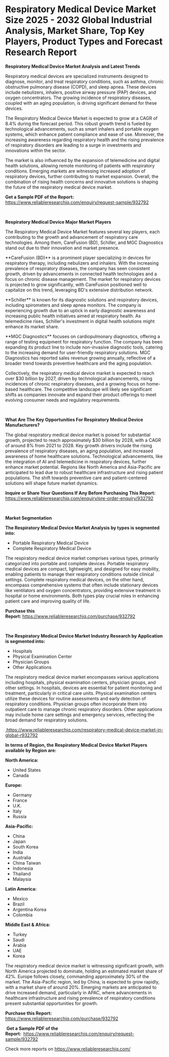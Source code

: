 <p><h1>Respiratory Medical Device Market Size 2025 - 2032 Global Industrial Analysis, Market Share, Top Key Players, Product Types and Forecast Research Report</h1></p><p><strong>Respiratory Medical Device Market Analysis and Latest Trends</strong></p>
<p><p>Respiratory medical devices are specialized instruments designed to diagnose, monitor, and treat respiratory conditions, such as asthma, chronic obstructive pulmonary disease (COPD), and sleep apnea. These devices include nebulizers, inhalers, positive airway pressure (PAP) devices, and oxygen concentrators. The growing incidence of respiratory diseases, coupled with an aging population, is driving significant demand for these devices.</p><p>The Respiratory Medical Device Market is expected to grow at a CAGR of 8.4% during the forecast period. This robust growth trend is fueled by technological advancements, such as smart inhalers and portable oxygen systems, which enhance patient compliance and ease of use. Moreover, the increasing awareness regarding respiratory health and the rising prevalence of respiratory disorders are leading to a surge in investments and innovations within the sector.</p><p>The market is also influenced by the expansion of telemedicine and digital health solutions, allowing remote monitoring of patients with respiratory conditions. Emerging markets are witnessing increased adoption of respiratory devices, further contributing to market expansion. Overall, the combination of rising health concerns and innovative solutions is shaping the future of the respiratory medical device market.</p></p>
<p><strong>Get a Sample PDF of the Report:&nbsp;</strong> <a href="https://www.reliableresearchiq.com/enquiry/request-sample/932792?utm_campaign=2717&utm_medium=2&utm_source=Github&utm_content=ia&utm_term=21032025&utm_id=respiratory-medical-device">https://www.reliableresearchiq.com/enquiry/request-sample/932792</a></p>
<p>&nbsp;</p>
<p><strong>Respiratory Medical Device Major Market Players</strong></p>
<p><p>The Respiratory Medical Device Market features several key players, each contributing to the growth and advancement of respiratory care technologies. Among them, CareFusion (BD), Schiller, and MGC Diagnostics stand out due to their innovation and market presence.</p><p>**CareFusion (BD)** is a prominent player specializing in devices for respiratory therapy, including nebulizers and inhalers. With the increasing prevalence of respiratory diseases, the company has seen consistent growth, driven by advancements in connected health technologies and a focus on chronic disease management. The market for respiratory devices is projected to grow significantly, with CareFusion positioned well to capitalize on this trend, leveraging BD's extensive distribution network.</p><p>**Schiller** is known for its diagnostic solutions and respiratory devices, including spirometers and sleep apnea monitors. The company is experiencing growth due to an uptick in early diagnostic awareness and increasing public health initiatives aimed at respiratory health. As telemedicine rises, Schiller's investment in digital health solutions might enhance its market share.</p><p>**MGC Diagnostics** focuses on cardiopulmonary diagnostics, offering a range of testing equipment for respiratory function. The company has been expanding its product line to include non-invasive diagnostic tools, catering to the increasing demand for user-friendly respiratory solutions. MGC Diagnostics has reported sales revenue growing annually, reflective of a broader trend towards preventive healthcare and the aging population.</p><p>Collectively, the respiratory medical device market is expected to reach over $30 billion by 2027, driven by technological advancements, rising incidences of chronic respiratory diseases, and a growing focus on home-based healthcare. The competitive landscape will likely see significant shifts as companies innovate and expand their product offerings to meet evolving consumer needs and regulatory requirements.</p></p>
<p>&nbsp;</p>
<p><strong>What Are The Key Opportunities For Respiratory Medical Device Manufacturers?</strong></p>
<p><p>The global respiratory medical device market is poised for substantial growth, projected to reach approximately $30 billion by 2028, with a CAGR of around 8% from 2021 to 2028. Key growth drivers include the rising prevalence of respiratory diseases, an aging population, and increased awareness of home healthcare solutions. Technological advancements, like the integration of AI and telemedicine in respiratory devices, further enhance market potential. Regions like North America and Asia-Pacific are anticipated to lead due to robust healthcare infrastructure and rising patient populations. The shift towards preventive care and patient-centered solutions will shape future market dynamics.</p></p>
<p><strong>Inquire or Share Your Questions If Any Before Purchasing This Report:</strong> <a href="https://www.reliableresearchiq.com/enquiry/pre-order-enquiry/932792?utm_campaign=2717&utm_medium=2&utm_source=Github&utm_content=ia&utm_term=21032025&utm_id=respiratory-medical-device">https://www.reliableresearchiq.com/enquiry/pre-order-enquiry/932792</a></p>
<p>&nbsp;</p>
<p><strong>Market Segmentation</strong></p>
<p><strong>The Respiratory Medical Device Market Analysis by types is segmented into:</strong></p>
<p><ul><li>Portable Respiratory Medical Device</li><li>Complete Respiratory Medical Device</li></ul></p>
<p><p>The respiratory medical device market comprises various types, primarily categorized into portable and complete devices. Portable respiratory medical devices are compact, lightweight, and designed for easy mobility, enabling patients to manage their respiratory conditions outside clinical settings. Complete respiratory medical devices, on the other hand, encompass comprehensive systems that often include stationary devices like ventilators and oxygen concentrators, providing extensive treatment in hospital or home environments. Both types play crucial roles in enhancing patient care and improving quality of life.</p></p>
<p><strong>Purchase this Report:&nbsp;</strong><a href="https://www.reliableresearchiq.com/purchase/932792?utm_campaign=2717&utm_medium=2&utm_source=Github&utm_content=ia&utm_term=21032025&utm_id=respiratory-medical-device">https://www.reliableresearchiq.com/purchase/932792</a></p>
<p>&nbsp;</p>
<p><strong>The Respiratory Medical Device Market Industry Research by Application is segmented into:</strong></p>
<p><ul><li>Hospitals</li><li>Physical Examination Center</li><li>Physician Groups</li><li>Other Applications</li></ul></p>
<p><p>The respiratory medical device market encompasses various applications including hospitals, physical examination centers, physician groups, and other settings. In hospitals, devices are essential for patient monitoring and treatment, particularly in critical care units. Physical examination centers utilize these devices for routine assessments and early detection of respiratory conditions. Physician groups often incorporate them into outpatient care to manage chronic respiratory disorders. Other applications may include home care settings and emergency services, reflecting the broad demand for respiratory solutions.</p></p>
<p><a href="https://www.reliableresearchiq.com/respiratory-medical-device-market-in-global-r932792?utm_campaign=2717&utm_medium=2&utm_source=Github&utm_content=ia&utm_term=21032025&utm_id=respiratory-medical-device">&nbsp;https://www.reliableresearchiq.com/respiratory-medical-device-market-in-global-r932792</a></p>
<p><strong>In terms of Region, the Respiratory Medical Device Market Players available by Region are:</strong></p>
<p>
    <p> <strong> North America: </strong>
        <ul>
            <li>United States</li>
            <li>Canada</li>
        </ul>
        </p> 
    <p> <strong> Europe: </strong>
        <ul>
            <li>Germany</li>
            <li>France</li>
            <li>U.K.</li>
            <li>Italy</li>
            <li>Russia</li>
        </ul>
        </p> 
    <p> <strong> Asia-Pacific: </strong>
        <ul>
            <li>China</li>
            <li>Japan</li>
            <li>South Korea</li>
            <li>India</li>
            <li>Australia</li>
            <li>China Taiwan</li>
            <li>Indonesia</li>
            <li>Thailand</li>
            <li>Malaysia</li>
        </ul>
        </p> 
    <p> <strong> Latin America: </strong>
        <ul>
            <li>Mexico</li>
            <li>Brazil</li>
            <li>Argentina Korea</li>
            <li>Colombia</li>
        </ul>
        </p> 
    <p> <strong> Middle East & Africa: </strong>
        <ul>
            <li>Turkey</li>
            <li>Saudi</li>
            <li>Arabia</li>
            <li>UAE</li>
            <li>Korea</li>
        </ul>
    </p>
    </p>
<p><p>The respiratory medical device market is witnessing significant growth, with North America projected to dominate, holding an estimated market share of 42%. Europe follows closely, commanding approximately 30% of the market. The Asia-Pacific region, led by China, is expected to grow rapidly, with a market share of around 20%. Emerging markets are anticipated to drive increased demand, particularly in APAC, where advancements in healthcare infrastructure and rising prevalence of respiratory conditions present substantial opportunities for growth.</p></p>
<p><strong>Purchase this Report: </strong><a href="https://www.reliableresearchiq.com/purchase/932792?utm_campaign=2717&utm_medium=2&utm_source=Github&utm_content=ia&utm_term=21032025&utm_id=respiratory-medical-device">https://www.reliableresearchiq.com/purchase/932792</a></p>
<p>&nbsp;<strong>Get a Sample PDF of the Report:&nbsp;&nbsp;</strong><a href="https://www.reliableresearchiq.com/enquiry/request-sample/932792?utm_campaign=2717&utm_medium=2&utm_source=Github&utm_content=ia&utm_term=21032025&utm_id=respiratory-medical-device">https://www.reliableresearchiq.com/enquiry/request-sample/932792</a></p>
<p><strong></strong></p>
<p>Check more reports on <a href="https://www.reliableresearchiq.com/?utm_campaign=2717&utm_medium=2&utm_source=Github&utm_content=ia&utm_term=21032025&utm_id=respiratory-medical-device">https://www.reliableresearchiq.com/</a></p>